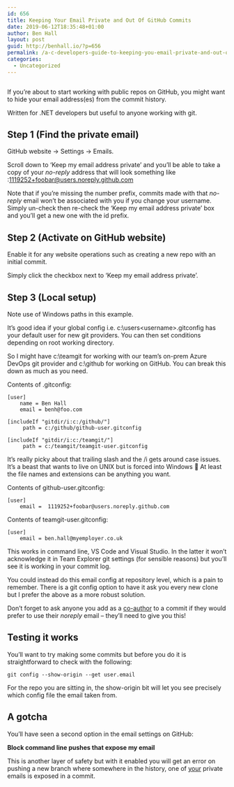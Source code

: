 ```yaml
---
id: 656
title: Keeping Your Email Private and Out Of GitHub Commits
date: 2019-06-12T18:35:48+01:00
author: Ben Hall
layout: post
guid: http://benhall.io/?p=656
permalink: /a-c-developers-guide-to-keeping-you-email-private-and-out-of-github-commits/
categories:
  - Uncategorized
---
```

<figure class="wp-block-image"><img src="https://i1.wp.com/benhall.io/wp-content/uploads/2019/06/emailprivate.png?w=687" alt="" class="wp-image-686" srcset="https://i1.wp.com/benhall.io/wp-content/uploads/2019/06/emailprivate.png?w=983 983w, https://i1.wp.com/benhall.io/wp-content/uploads/2019/06/emailprivate.png?resize=300%2C67 300w, https://i1.wp.com/benhall.io/wp-content/uploads/2019/06/emailprivate.png?resize=768%2C172 768w, https://i1.wp.com/benhall.io/wp-content/uploads/2019/06/emailprivate.png?resize=800%2C179 800w" sizes="(max-width: 687px) 100vw, 687px" data-recalc-dims="1" /></figure> 

If you&#8217;re about to start working with public repos on GitHub, you might want to hide your email address(es) from the commit history.

Written for .NET developers but useful to anyone working with git.

## Step 1&nbsp;(Find the private email)

GitHub website -> Settings -> Emails.  
  
Scroll down to &#8216;Keep my email address private&#8217; and you&#8217;ll be able to take a copy of your&nbsp;_no-reply_ address that will look something like :1119252+foobar@users.noreply.github.com

Note that if you&#8217;re missing the number prefix, commits made with that _no-reply_ email won&#8217;t be associated with you if you change your username. Simply un-check then re-check the &#8216;Keep my email address private&#8217; box and you&#8217;ll get a new one with the id prefix.

## Step 2&nbsp;(Activate on GitHub website)

Enable it for any website operations such as creating a new repo with an initial commit. 

Simply click the checkbox next to &#8216;Keep my email address private&#8217;.

## Step 3&nbsp;(Local setup)

Note use of Windows paths in this example.

It&#8217;s good idea if your global config i.e. c:\users\<username>\.gitconfig has your default user for new git providers. You can then set conditions depending on root working directory. 

So I might have c:\teamgit for working with our team&#8217;s on-prem Azure DevOps git provider and c:\github for working on GitHub. You can break this down as much as you need.

Contents of&nbsp;.gitconfig:

<pre class="wp-block-code"><code>[user]
    name = Ben Hall
    email = benh@foo.com

[includeIf "gitdir/i:c:/github/"]
     path = c:/github/github-user.gitconfig

[includeIf "gitdir/i:c:/teamgit/"]
     path = c:/teamgit/teamgit-user.gitconfig</code></pre>

It&#8217;s really picky about that trailing slash and the /i gets around case issues. It&#8217;s a beast that wants to live on UNIX but is forced into Windows 🙂 At least the file names and extensions can be anything you want.

Contents of&nbsp;github-user.gitconfig:

<pre class="wp-block-code"><code>[user]
    email =  1119252+foobar@users.noreply.github.com</code></pre>

Contents of&nbsp;teamgit-user.gitconfig:

<pre class="wp-block-code"><code>[user]
    email = ben.hall@myemployer.co.uk</code></pre>

This works in command line, VS Code and Visual Studio. In the latter it won&#8217;t acknowledge it in Team Explorer git settings (for sensible reasons) but you&#8217;ll see it is working in your commit log.

You could instead do this email config at repository level, which is a pain to remember. There is a git config option to have it ask you every new clone but I prefer the above as a more robust solution.

Don&#8217;t forget to ask anyone you add as a [co-author](https://help.github.com/en/articles/creating-a-commit-with-multiple-authors) to a commit if they would prefer to use their&nbsp;_noreply_&nbsp;email &#8211; they&#8217;ll need to give you this!

## Testing it works

You&#8217;ll want to try making some commits but before you do it is straightforward to check with the following:

<pre class="wp-block-code"><code>git config --show-origin --get user.email</code></pre>

For the repo you are sitting in, the show-origin bit will let you see precisely which config file the email taken from.

## A gotcha

You&#8217;ll have seen a second option in the email settings on GitHub:

**Block command line pushes that expose my email**

This is another layer of safety but with it enabled you will get an error on pushing a new branch where somewhere in the history, one of <span style="text-decoration: underline;">your</span> private emails is exposed in a commit.